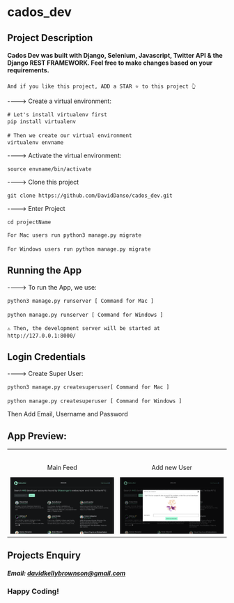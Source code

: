# cados_dev

## Project Description

#### Cados Dev was built with Django, Selenium, Javascript, Twitter API & the Django REST FRAMEWORK. Feel free to make changes based on your requirements.

`And if you like this project, ADD a STAR ⭐️ to this project 👆`

----> Create a virtual environment:

```
# Let's install virtualenv first
pip install virtualenv

# Then we create our virtual environment
virtualenv envname
```

----> Activate the virtual environment:

```
source envname/bin/activate
```

----> Clone this project

```
git clone https://github.com/DavidDanso/cados_dev.git
```

----> Enter Project

```
cd projectName
```

```
For Mac users run python3 manage.py migrate

For Windows users run python manage.py migrate
```

## Running the App

----> To run the App, we use:

```
python3 manage.py runserver [ Command for Mac ]

python manage.py runserver [ Command for Windows ]
```

`⚠️ Then, the development server will be started at http://127.0.0.1:8000/`

## Login Credentials

----> Create Super User:

```
python3 manage.py createsuperuser[ Command for Mac ]

python manage.py createsuperuser [ Command for Windows ]
```

Then Add Email, Username and Password

## App Preview:

<table width="100%"> 
<tr>
<td width="50%">      
&nbsp; 
<br>
<p align="center">
  Main Feed
</p>
<img src="https://github.com/DavidDanso/cados_dev/blob/main/app-UI/main-screen.png" />
</td> 
<td width="50%">
<br>
<p align="center">
  Add new User
</p>
<img src="https://github.com/DavidDanso/cados_dev/blob/main/app-UI/add-new_dev.png" />
</td>
</table>

## Projects Enquiry

##### Email: davidkellybrownson@gmail.com

### Happy Coding!
